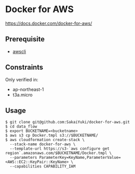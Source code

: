 # Docker for AWS

https://docs.docker.com/docker-for-aws/

## Prerequisite

- [awscli](https://docs.aws.amazon.com/cli/latest/userguide/install-cliv1.html)

## Constraints

Only verified in:

- ap-northeast-1
- t3a.micro

## Usage

```
$ git clone git@github.com:SakaiYuki/docker-for-aws.git
$ cd data_flow
$ export BUCKETNAME=<bucketname>
$ aws s3 cp Docker.tmpl s3://$BUCKETNAME/
$ aws cloudformation create-stack \
  --stack-name docker-for-aws \
  --template-url https://s3-`aws configure get region`.amazonaws.com/$BUCKETNAME/Docker.tmpl \
  --parameters ParameterKey=KeyName,ParameterValue=<AWS::EC2::KeyPair::KeyName> \
  --capabilities CAPABILITY_IAM
```
